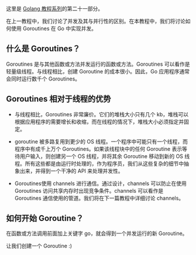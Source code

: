 这里是 [Golang 教程系列](https://github.com/LeaningGo/go-learn)的第二十一部分。

在上一教程中，我们讨论了并发及其与并行性的区别。在本教程中，我们将讨论如何使用 Goroutines 在 Go 中实现并发。

## 什么是 Goroutines？
Goroutines 是与其他函数或方法并发运行的函数或方法。Goroutines 可以看作是轻量级线程。与线程相比，创建 Goroutine 的成本很小。因此，Go 应用程序通常会同时运行数千个 Goroutines。

## Goroutines 相对于线程的优势

* 与线程相比，Goroutines 非常廉价。它们的堆栈大小只有几个 kb，堆栈可以根据应用程序的需要增长和收缩，而在线程的情况下，堆栈大小必须指定并固定。

* goroutine 被多路复用到更少的 OS 线程。一个程序中可能只有一个线程，而程序中有成千上万个 Goroutines。如果该线程块中的任何 Goroutine 表示等待用户输入，则创建另一个 OS 线程，并将其余 Goroutine 移动到新的 OS 线程。所有这些都是由运行时处理的，作为程序员，我们从这些复杂的细节中抽象出来，并得到一个干净的 API 来处理并发性。

* Goroutines使用 channels 进行通信。通过设计，channels 可以防止在使用 Goroutines 访问共享内存时出现竞争条件。channels 可以看作是 Goroutines 通信使用的管道。我们将在下一篇教程中详细讨论 channels。

## 如何开始 Goroutine？
在函数或方法调用前面加上关键字 go，就会得到一个并发运行的新 Goroutine。

让我们创建一个 Goroutine :)
